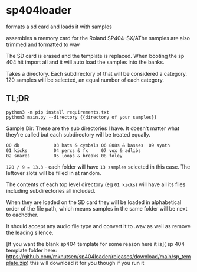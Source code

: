 # sp404loader
formats a sd card and loads it with samples

assembles a memory card for the Roland SP404-SX/AThe samples are also trimmed and formatted to wav

The SD card is erased and the template is replaced. When booting the sp 404 hit import all and it will auto load the samples into the banks.

Takes a directory. Each subdirectory of that will be considered a category. 120 samples will be selected, an equal number of each category.

## TL;DR
```
python3 -m pip install requirements.txt
python3 main.py --directory {{directory of your samples}}
```

Sample Dir:
These are the sub directories I have. It doesn't matter what they're called but each subdirectory will be treated equally.
```
00 dk             03 hats & cymbals 06 808s & basses  09 synth
01 kicks          04 percs & fx     07 vox & adlibs
02 snares         05 loops & breaks 08 foley
```
`120 / 9 = 13.3` - each folder will have `13 samples` selected in this case. The leftover slots will be filled in at random.

The contents of each top level directory (eg `01 kicks`) will have all its files including subdirectories all included.

When they are loaded on the SD card they will be loaded in alphabetical order of the file path, which means samples in the same folder will be next to eachother.

It should accept any audio file type and convert it to .wav as well as remove the leading silence.

[If you want the blank sp404 template for some reason here it is](
sp 404 template folder here: https://github.com/mknutsen/sp404loader/releases/download/main/sp_template.zip) this will download it for you though if you run it
